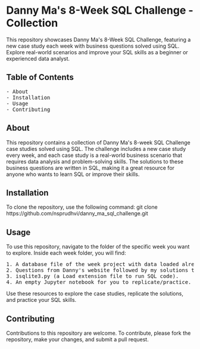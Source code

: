 <h1> Danny Ma's 8-Week SQL Challenge - Collection </h1>

This repository showcases Danny Ma's 8-Week SQL Challenge, featuring a new case study each week with business questions solved using SQL. Explore real-world scenarios and improve your SQL skills as a beginner or experienced data analyst.

<h2> Table of Contents  </h2>
<pre>
- About
- Installation
- Usage
- Contributing
</pre>
<h2> About </h2>
This repository contains a collection of Danny Ma's 8-week SQL Challenge case studies solved using SQL. The challenge includes a new case study every week, and each case study is a real-world business scenario that requires data analysis and problem-solving skills. The solutions to these business questions are written in SQL, making it a great resource for anyone who wants to learn SQL or improve their skills.

<h2> Installation </h2>
To clone the repository, use the following command:
git clone https://github.com/nsprudhvi/danny_ma_sql_challenge.git

<h2>  Usage </h2>

To use this repository, navigate to the folder of the specific week you want to explore. Inside each week folder, you will find:
<pre>
1. A database file of the week project with data loaded already.
2. Questions from Danny's website followed by my solutions to them.
3. isqlite3.py (a Load extension file to run SQL code).
4. An empty Jupyter notebook for you to replicate/practice.
</pre>
Use these resources to explore the case studies, replicate the solutions, and practice your SQL skills.

<h2> Contributing </h2>
Contributions to this repository are welcome. To contribute, please fork the repository, make your changes, and submit a pull request.
